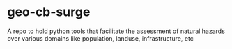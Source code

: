 # geo-cb-surge
A repo to hold python tools that facilitate the assessment of natural hazards over various domains like population, landuse, infrastructure, etc  
